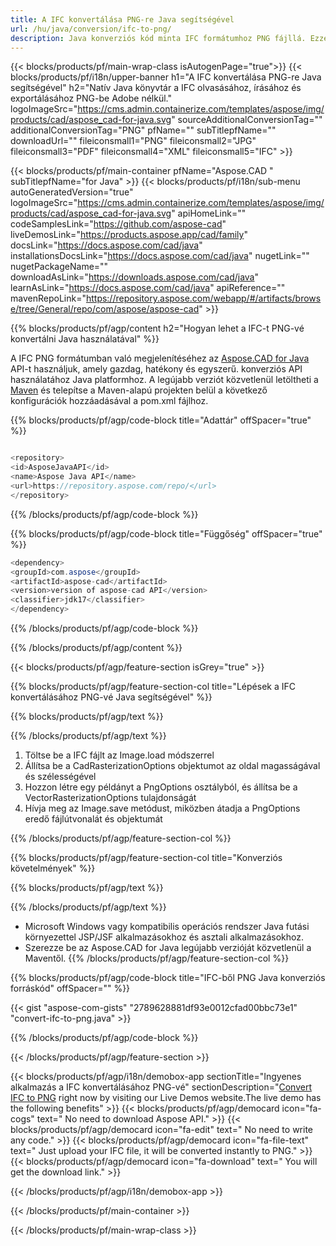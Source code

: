 ```yaml
---
title: A IFC konvertálása PNG-re Java segítségével 
url: /hu/java/conversion/ifc-to-png/ 
description: Java konverziós kód minta IFC formátumhoz PNG fájllá. Ezzel a példakóddal konvertálhatja a IFC-t PNG-vé bármely webes vagy asztali Java alapú alkalmazásban.
---
```


{{< blocks/products/pf/main-wrap-class isAutogenPage="true">}}
{{< blocks/products/pf/i18n/upper-banner h1="A IFC konvertálása PNG-re Java segítségével" h2="Natív Java könyvtár a IFC olvasásához, írásához és exportálásához PNG-be Adobe nélkül." logoImageSrc="https://cms.admin.containerize.com/templates/aspose/img/products/cad/aspose_cad-for-java.svg" sourceAdditionalConversionTag="" additionalConversionTag="PNG" pfName="" subTitlepfName="" downloadUrl="" fileiconsmall1="PNG" fileiconsmall2="JPG" fileiconsmall3="PDF" fileiconsmall4="XML" fileiconsmall5="IFC" >}}

{{< blocks/products/pf/main-container pfName="Aspose.CAD " subTitlepfName="for Java" >}}
{{< blocks/products/pf/i18n/sub-menu autoGeneratedVersion="true" logoImageSrc="https://cms.admin.containerize.com/templates/aspose/img/products/cad/aspose_cad-for-java.svg" apiHomeLink="" codeSamplesLink="https://github.com/aspose-cad" liveDemosLink="https://products.aspose.app/cad/family" docsLink="https://docs.aspose.com/cad/java" installationsDocsLink="https://docs.aspose.com/cad/java" nugetLink="" nugetPackageName="" downloadAsLink="https://downloads.aspose.com/cad/java" learnAsLink="https://docs.aspose.com/cad/java" apiReference="" mavenRepoLink="https://repository.aspose.com/webapp/#/artifacts/browse/tree/General/repo/com/aspose/aspose-cad" >}}

{{% blocks/products/pf/agp/content h2="Hogyan lehet a IFC-t PNG-vé konvertálni Java használatával" %}}

A IFC PNG formátumban való megjelenítéséhez az <a href=https://products.aspose.com/cad/java>Aspose.CAD for Java</a> API-t használjuk, amely gazdag, hatékony és egyszerű. konverziós API használatához Java platformhoz. A legújabb verziót közvetlenül letöltheti a <a href=https://repository.aspose.com/webapp/#/artifacts/browse/tree/General/repo/com/aspose/aspose-cad>Maven</a> és telepítse a Maven-alapú projekten belül a következő konfigurációk hozzáadásával a pom.xml fájlhoz.

{{% blocks/products/pf/agp/code-block title="Adattár" offSpacer="true" %}}

```cs

<repository>
<id>AsposeJavaAPI</id>
<name>Aspose Java API</name>
<url>https://repository.aspose.com/repo/</url>
</repository>

```

{{% /blocks/products/pf/agp/code-block %}}

{{% blocks/products/pf/agp/code-block title="Függőség" offSpacer="true" %}}

```cs
<dependency>
<groupId>com.aspose</groupId>
<artifactId>aspose-cad</artifactId>
<version>version of aspose-cad API</version>
<classifier>jdk17</classifier>
</dependency>

```

{{% /blocks/products/pf/agp/code-block %}}

{{% /blocks/products/pf/agp/content %}}

{{< blocks/products/pf/agp/feature-section isGrey="true" >}}

{{% blocks/products/pf/agp/feature-section-col title="Lépések a IFC konvertálásához PNG-vé Java segítségével" %}}

{{% blocks/products/pf/agp/text %}}

{{% /blocks/products/pf/agp/text %}}

1. Töltse be a IFC fájlt az Image.load módszerrel
1. Állítsa be a CadRasterizationOptions objektumot az oldal magasságával és szélességével
1. Hozzon létre egy példányt a PngOptions osztályból, és állítsa be a VectorRasterizationOptions tulajdonságát
1. Hívja meg az Image.save metódust, miközben átadja a PngOptions eredő fájlútvonalát és objektumát

{{% /blocks/products/pf/agp/feature-section-col %}}

{{% blocks/products/pf/agp/feature-section-col title="Konverziós követelmények" %}}

{{% blocks/products/pf/agp/text %}}

{{% /blocks/products/pf/agp/text %}}
- Microsoft Windows vagy kompatibilis operációs rendszer Java futási környezettel JSP/JSF alkalmazásokhoz és asztali alkalmazásokhoz.
- Szerezze be az Aspose.CAD for Java legújabb verzióját közvetlenül a Maventől.
{{% /blocks/products/pf/agp/feature-section-col %}}

{{% blocks/products/pf/agp/code-block title="IFC-ből PNG Java konverziós forráskód" offSpacer="" %}}

{{< gist "aspose-com-gists" "2789628881df93e0012cfad00bbc73e1" "convert-ifc-to-png.java" >}}

{{% /blocks/products/pf/agp/code-block %}}

{{< /blocks/products/pf/agp/feature-section >}}

<!-- aboutfile Starts -->

{{< blocks/products/pf/agp/i18n/demobox-app sectionTitle="Ingyenes alkalmazás a IFC konvertálásához PNG-vé" sectionDescription="[Convert IFC to PNG](https://products.aspose.app/cad/conversion/ifc-to-png) right now by visiting our Live Demos website.The live demo has the following benefits" >}}
        {{< blocks/products/pf/agp/democard icon="fa-cogs" text=" No need to download Aspose API." >}}
        {{< blocks/products/pf/agp/democard icon="fa-edit" text=" No need to write any code." >}}
        {{< blocks/products/pf/agp/democard icon="fa-file-text" text=" Just upload your IFC file, it will be converted instantly to PNG." >}}
        {{< blocks/products/pf/agp/democard icon="fa-download" text=" You will get the download link." >}}

   
{{< /blocks/products/pf/agp/i18n/demobox-app >}}

<!-- aboutfile Ends -->

{{< /blocks/products/pf/main-container >}}
    
{{< /blocks/products/pf/main-wrap-class >}}